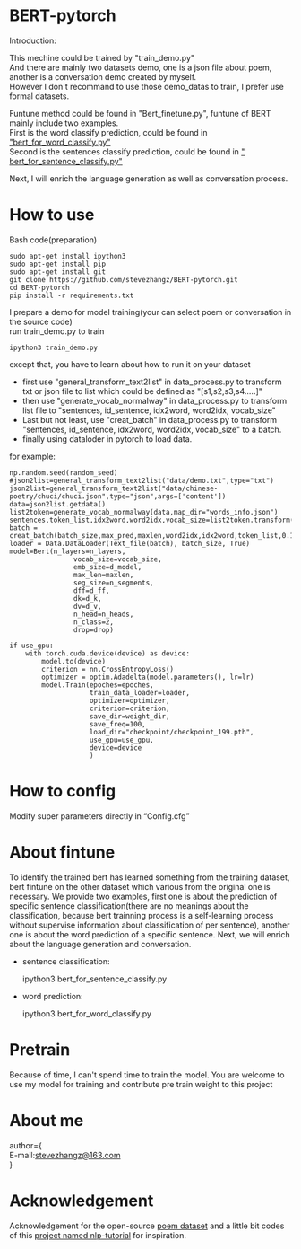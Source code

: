 # BERT-pytorch

Introduction:

This mechine could be trained by "train_demo.py"    
  And there are mainly two datasets demo, one is a json file about poem, another is a conversation demo created by myself.    
  However I don't recommand to use those demo_datas to train, I prefer use formal datasets.   

Funtune method could be found in "Bert_finetune.py", funtune of BERT mainly include two examples.   
  First is the word classify prediction, could be found in ["bert_for_word_classify.py"](https://github.com/stevezhangz/BERT-pytorch/blob/main/bert_for_word_classify.py)    
  Second is the sentences classify prediction, could be found in [" bert_for_sentence_classify.py"](https://github.com/stevezhangz/BERT-pytorch/blob/main/bert_for_sentence_classify.py)   

Next, I will enrich the language generation as well as conversation process.  

# How to use

Bash code(preparation)

    sudo apt-get install ipython3
    sudo apt-get install pip
    sudo apt-get install git
    git clone https://github.com/stevezhangz/BERT-pytorch.git
    cd BERT-pytorch
    pip install -r requirements.txt 
    
I prepare a demo for model training(your can select poem or conversation in the source code)    
run train_demo.py to train
  
    ipython3 train_demo.py

except that, you have to learn about how to run it on your dataset

  - first use "general_transform_text2list" in data_process.py to transform txt or json file to list which could be defined as "[s1,s2,s3,s4.....]"
  - then use "generate_vocab_normalway" in data_process.py to transform list file to "sentences, id_sentence, idx2word, word2idx, vocab_size"
  - Last but not least, use "creat_batch" in data_process.py to transform "sentences, id_sentence, idx2word, word2idx, vocab_size" to a batch.
  - finally using dataloder in pytorch to load data.

for example:

    np.random.seed(random_seed)
    #json2list=general_transform_text2list("data/demo.txt",type="txt")
    json2list=general_transform_text2list("data/chinese-poetry/chuci/chuci.json",type="json",args=['content'])
    data=json2list.getdata()
    list2token=generate_vocab_normalway(data,map_dir="words_info.json")
    sentences,token_list,idx2word,word2idx,vocab_size=list2token.transform()
    batch = creat_batch(batch_size,max_pred,maxlen,word2idx,idx2word,token_list,0.15)
    loader = Data.DataLoader(Text_file(batch), batch_size, True)
    model=Bert(n_layers=n_layers,
                    vocab_size=vocab_size,
                    emb_size=d_model,
                    max_len=maxlen,
                    seg_size=n_segments,
                    dff=d_ff,
                    dk=d_k,
                    dv=d_v,
                    n_head=n_heads,
                    n_class=2,
                    drop=drop)

    if use_gpu:
        with torch.cuda.device(device) as device:
            model.to(device)
            criterion = nn.CrossEntropyLoss()
            optimizer = optim.Adadelta(model.parameters(), lr=lr)
            model.Train(epoches=epoches,
                        train_data_loader=loader,
                        optimizer=optimizer,
                        criterion=criterion,
                        save_dir=weight_dir,
                        save_freq=100,
                        load_dir="checkpoint/checkpoint_199.pth",
                        use_gpu=use_gpu,
                        device=device
                        )


# How to config
Modify super parameters directly in “Config.cfg”

# About fintune
To identify the trained bert has learned something from the training dataset, bert fintune on the other dataset which various from the original one is necessary. We provide two examples, first one is about the prediction of specific sentence classification(there are no meanings about the classification, because bert trainning process is a self-learning process without supervise information about classification of per sentence), another one is about the word prediction of a specific sentence.
Next, we will enrich about the language generation and conversation.

- sentence classification:

    ipython3  bert_for_sentence_classify.py
    
- word prediction:

    ipython3  bert_for_word_classify.py
    
# Pretrain
Because of time, I can't spend time to train the model. You are welcome to use my model for training and contribute pre train weight to this project

# About me
author={        
  E-mail:stevezhangz@163.com        
}

# Acknowledgement
Acknowledgement for the open-source [poem dataset](https://github.com/chinese-poetry/chinese-poetry) and a little bit codes of this [project named nlp-tutorial](https://codechina.csdn.net/mirrors/wmathor/nlp-tutorial/-/tree/master/5-2.BERT) for inspiration.



    
